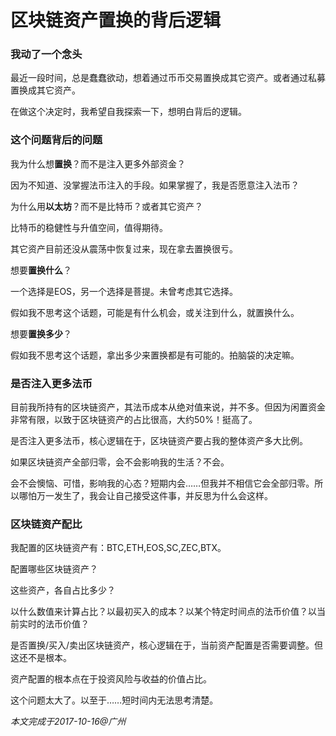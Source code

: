 # 区块链资产置换的背后逻辑

### 我动了一个念头

最近一段时间，总是蠢蠢欲动，想着通过币币交易置换成其它资产。或者通过私募置换成其它资产。

在做这个决定时，我希望自我探索一下，想明白背后的逻辑。

### 这个问题背后的问题

我为什么想**置换**？而不是注入更多外部资金？

因为不知道、没掌握法币注入的手段。如果掌握了，我是否愿意注入法币？

为什么用**以太坊**？而不是比特币？或者其它资产？

比特币的稳健性与升值空间，值得期待。

其它资产目前还没从震荡中恢复过来，现在拿去置换很亏。

想要**置换什么**？

一个选择是EOS，另一个选择是菩提。未曾考虑其它选择。

假如我不思考这个话题，可能是有什么机会，或关注到什么，就置换什么。

想要**置换多少**？

假如我不思考这个话题，拿出多少来置换都是有可能的。拍脑袋的决定嘛。

### 是否注入更多法币

目前我所持有的区块链资产，其法币成本从绝对值来说，并不多。但因为闲置资金非常有限，以致于区块链资产的占比很高，大约50%！挺高了。

是否注入更多法币，核心逻辑在于，区块链资产要占我的整体资产多大比例。

如果区块链资产全部归零，会不会影响我的生活？不会。

会不会懊恼、可惜，影响我的心态？短期内会……但我并不相信它会全部归零。所以哪怕万一发生了，我会让自己接受这件事，并反思为什么会这样。

### 区块链资产配比

我配置的区块链资产有：BTC,ETH,EOS,SC,ZEC,BTX。

配置哪些区块链资产？

这些资产，各自占比多少？

以什么数值来计算占比？以最初买入的成本？以某个特定时间点的法币价值？以当前实时的法币价值？

是否置换/买入/卖出区块链资产，核心逻辑在于，当前资产配置是否需要调整。但这还不是根本。

资产配置的根本点在于投资风险与收益的价值占比。

这个问题太大了。以至于……短时间内无法思考清楚。

_本文完成于2017-10-16@广州_


